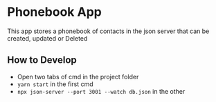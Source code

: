 # Phonebook App

This app stores a phonebook of contacts in the json server that can be created, updated or Deleted

## How to Develop

- Open two tabs of cmd in the project folder
- `yarn start` in the first cmd
- `npx json-server --port 3001 --watch db.json` in the other

